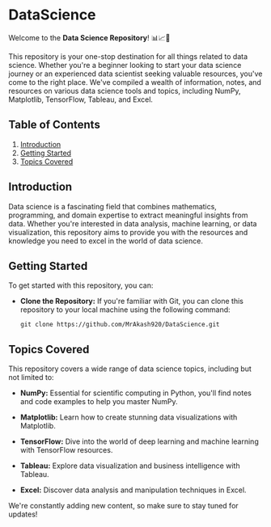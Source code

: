 # DataScience

Welcome to the **Data Science Repository**! 📊📈🧮

This repository is your one-stop destination for all things related to data science. Whether you're a beginner looking to start your data science journey or an experienced data scientist seeking valuable resources, you've come to the right place. We've compiled a wealth of information, notes, and resources on various data science tools and topics, including NumPy, Matplotlib, TensorFlow, Tableau, and Excel.

## Table of Contents

1. [Introduction](#introduction)
2. [Getting Started](#getting-started)
3. [Topics Covered](#topics-covered)

## Introduction

Data science is a fascinating field that combines mathematics, programming, and domain expertise to extract meaningful insights from data. Whether you're interested in data analysis, machine learning, or data visualization, this repository aims to provide you with the resources and knowledge you need to excel in the world of data science.

## Getting Started

To get started with this repository, you can:

- **Clone the Repository:** If you're familiar with Git, you can clone this repository to your local machine using the following command:
  ```shell
  git clone https://github.com/MrAkash920/DataScience.git

## Topics Covered

This repository covers a wide range of data science topics, including but not limited to:

- **NumPy:** Essential for scientific computing in Python, you'll find notes and code examples to help you master NumPy.

- **Matplotlib:** Learn how to create stunning data visualizations with Matplotlib.

- **TensorFlow:** Dive into the world of deep learning and machine learning with TensorFlow resources.

- **Tableau:** Explore data visualization and business intelligence with Tableau.

- **Excel:** Discover data analysis and manipulation techniques in Excel.

We're constantly adding new content, so make sure to stay tuned for updates!
